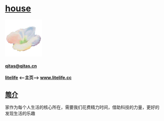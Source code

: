 ﻿# [house](https://github.com/lite-life/house) 

[![sites](litelife/litelife.png)](http://www.litelife.cc)
####  qitas@qitas.cn
#### [litelife](https://github.com/lite-life/litelife) <--主页--> www.litelife.cc

## [简介](https://github.com/lite-life/house/wiki) 

家作为每个人生活的核心所在，需要我们花费精力时间，借助科技的力量，更好的发现生活的乐趣

